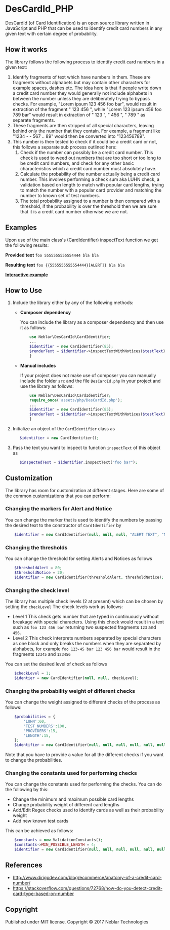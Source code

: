 # DesCardId_PHP
DesCardId (of Card Identification)
is an open source library written in JavaScript and PHP that can be used to identify credit card numbers in any given text with certain degree of probability.

## How it works
The library follows the following process to identify credit card numbers in a given text:
 1. Identify fragments of text which have numbers in them. These are fragments without alphabets but may contain other characters for example spaces, dashes etc. The idea here is that if people write down a credit card number they would generally not include alphabets in between the number unless they are deliberately trying to bypass checks. For example, "Lorem ipsum 123 456 foo bar", would result in extraction of the fragment " 123 456 ", while "Lorem 123 ipsum 456 foo 789 bar" would result in extraction of " 123 ", " 456 ", " 789 " as separate fragments.
 2. These fragments are then stripped of all special characters, leaving behind only the number that they contain. For example, a fragment like "1234 - - 567 .. 89" would then be converted into "123456789".
 3. This number is then tested to check if it could be a credit card or not, this follows a separate sub process outlined here:
    1. Check if the number can possibly be a credit card number. This check is used to weed out numbers that are too short or too long to be credit card numbers, and check for any other basic characteristics which a credit card number must absolutely have.
    2. Calculate the probability of the number actually being a credit card number. This involves performing a check sum aka LUHN check, a validation based on length to match with popular card lengths, trying to match the number with a popular card provider and matching the number to known set of test numbers.
    3. The total probability assigned to a number is then compared with a threshold, if the probability is over the threshold then we are sure that it is a credit card number otherwise we are not.   

## Examples
Upon use of the main class's (CardIdentifier) inspectText function we get the following results:

**Provided text** ``foo 5555555555554444 bla bla``

**Resulting text** ``foo {{5555555555554444}[ALERT]} bla bla``
     
[**Interactive example**](http://neblar.com/softwareDevelopment/desCardId/desCardId_php)    

## How to Use
1. Include the library either by any of the following methods:
    * **Composer dependency**
    
        You can include the library as a composer dependency and then use it as follows:
         
        ```php     
            use Neblar\DesCardId\CardIdentifier;
	        ...
	        $identifier = new CardIdentifier(85);
	        $renderText = $identifier->inspectTextWithNotices($testText);
            }
        ```
    * **Manual includes**
    
        If your project does not make use of composer you can manually include the folder `src` and the file `DesCardId.php` in your project and use the library as follows: 
        
        ```php     
            use Neblar\DesCardId\CardIdentifier;
	        require_once('assets/php/DesCardId.php');
	        ...
	        $identifier = new CardIdentifier(85);
	        $renderText = $identifier->inspectTextWithNotices($testText);
            }
        ``` 
2. Initialize an object of the `CardIdentifier` class as

    ```php
       $identifier = new CardIdentifier();
    ``` 
3. Pass the text you want to inspect to function `inspectText` of this object as

    ```php
       $inspectedText = $identifier.inspectText("foo bar");
    ```

## Customization
The library has room for customization at different stages. Here are some of the common customizations that you can perform:

### Changing the markers for Alert and Notice
You can change the marker that is used to identify the numbers by passing the desired text to the constructor of `CardIdentifier` by
    
```php
    $identifier = new CardIdentifier(null, null, null, "ALERT TEXT", "NOTICE TEXT");
```
    
### Changing the thresholds
You can change the threshold for setting Alerts and Notices as follows

```php
    $thresholdAlert = 80;
    $thresholdNotice = 20;
    $identifier = new CardIdentifier(thresholdAlert, thresholdNotice);
```

### Changing the check level
The library has multiple check levels (2 at present) which can be chosen by setting the `checkLevel`
The check levels work as follows:
* Level 1
    This check gets number that are typed in continuously without breakage with special characters. Using this check would result in a text such as `foo 123 456 bar` returning two suspected fragments `123` and `456`.
* Level 2
    This check interprets numbers separated by special characters as one block and only breaks the numbers when they are separated by alphabets, for example `foo 123-45 bar 123 456 bar` would result in the fragments `12345` and `123456`
    
You can set the desired level of check as follows

```php
    $checkLevel = 1;
    $identier = new CardIdentifier(null, null, checkLevel);
```  

### Changing the probability weight of different checks
You can change the weight assigned to different checks of the process as follows:

```php
    $probabilities = {
        'LUHN':60,
        'TEST_NUMBERS':100,
        'PROVIDERS':15,
        'LENGTH':15,
    };
    $identifier = new CardIdentifier(null, null, null, null, null, null, null, probabilities);
```
Note that you have to provide a value for all the different checks if you want to change the probabilities. 

### Changing the constants used for performing checks
You can change the constants used for performing the checks. You can do the following by this:
* Change the minimum and maximum possible card lengths
* Change probability weight of different card lengths
* Add/Edit Regex checks used to identify cards as well as their probability weight
* Add new known test cards 

This can be achieved as follows:
```php
    $constants = new ValidationConstants();
    $constants->MIN_POSSIBLE_LENGTH = 4;
    $identifier = new CardIdentifier(null, null, null, null, null, null, null, null, constants);
```

## References
 * http://www.dirigodev.com/blog/ecommerce/anatomy-of-a-credit-card-number/
 * https://stackoverflow.com/questions/72768/how-do-you-detect-credit-card-type-based-on-number
 
## Copyright
Published under MIT license.
Copyright &copy; 2017 Neblar Technologies 
